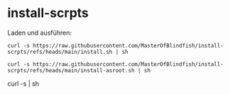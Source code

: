 # install-scrpts

Laden und ausführen:


```
curl -s https://raw.githubusercontent.com/MasterOfBlindfish/install-scrpts/refs/heads/main/install.sh | sh
```
```
curl -s https://raw.githubusercontent.com/MasterOfBlindfish/install-scrpts/refs/heads/main/install-asroot.sh | sh
```

curl -s <URL> | sh
